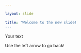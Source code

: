 ```yaml
---

layout: slide

title: "Welcome to the new slide!
---
```


Your text

Use the left arrow to go back!
